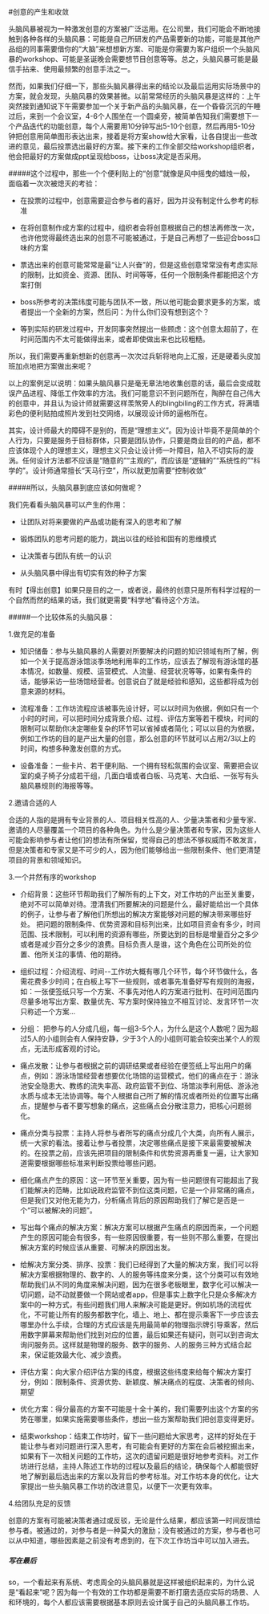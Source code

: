 #创意的产生和收敛

头脑风暴被视为一种激发创意的方案被广泛运用。在公司里，我们可能会不断地接触到各种各样的头脑风暴：可能是自己所研发的产品需要新的功能，可能是其他产品组的同事需要借你的“大脑”来想想新方案、可能是你需要为客户组织一个头脑风暴的workshop、可能是圣诞晚会需要想节目创意等等。总之，头脑风暴可能是最信手拈来、使用最频繁的创意手法之一。

然而，如果我们仔细一下，那些头脑风暴得出来的结论以及最后运用实际场景中的方案，就会发现，头脑风暴的效果甚微。以前常常经历的头脑风暴是这样的：上午突然接到通知说下午需要参加一个关于新产品的头脑风暴，在一个昏昏沉沉的午睡过后，来到一个会议室，4-6个人围坐在一个圆桌旁，被简单告知我们需要想下一个产品迭代的功能创意，每个人需要用10分钟写出5-10个创意，然后再用5-10分钟把创意用简单图形表达出来，接着是将方案show给大家看，让各自提出一些改进的意见，最后投票选出最好的方案。接下来的工作全部交给workshop组织者，他会把最好的方案做成ppt呈现给boss，让boss决定是否采用。

#####这个过程中，那些一个个便利贴上的“创意”就像是风中摇曳的蜡烛一般，面临着一次次被熄灭的考验：

* 在投票的过程中，创意需要迎合参与者的喜好，因为并没有制定什么参考的标准

* 在将创意制作成方案的过程中，组织者会将创意根据自己的想法再修改一次，也许他觉得最终选出来的创意不可能被通过，于是自己再想了一些迎合boss口味的方案

* 票选出来的创意可能常常是最“让人兴奋”的，但是这些创意常常没有考虑实际的限制，比如资金、资源、团队、时间等等，任何一个限制条件都能把这个方案打倒

* boss所参考的决策纬度可能与团队不一致，所以他可能会要求更多的方案，或者提出一个全新的方案，然后问：为什么你们没有想到这个？

* 等到实际的研发过程中，开发同事突然提出一些顾虑：这个创意太超前了，在时间范围内不太可能做得出来，或者即使做出来也比较粗糙。

所以，我们需要再重新想新的创意再一次次过兵斩将地向上汇报，还是硬着头皮加班加点地把方案做出来呢？



以上的案例足以说明：如果头脑风暴只是毫无章法地收集创意的话，最后会变成耽误产品进程、降低工作效率的方法。我们可能意识不到问题所在，陶醉在自己伟大的创意中，并且认为设计师就需要这样羡煞旁人的blingbiling的工作方式，将满墙彩色的便利贴拍成照片发到社交网络，以展现设计师的逼格所在。



其实，设计师最大的障碍不是别的，而是“理想主义”。因为设计毕竟不是简单的个人行为，只要是服务于目标群体，只要是团队协作，只要是商业目的的产品，都不应该体现个人的理想主义，理想主义只会让设计师一叶障目，陷入不切实际的漩涡。任何设计方法都不应该是“随意的”“主观的”，而应该是“逻辑的”“系统性的”“科学的”。设计师通常擅长“天马行空”，所以就更加需要“控制收敛”



#####所以，头脑风暴到底应该如何做呢？



我们先看看头脑风暴可以产生的作用：

* 让团队对将来要做的产品或功能有深入的思考和了解

* 锻炼团队的思考问题的能力，跳出以往的经验和固有的思维模式

* 让决策者与团队有统一的认识

* 从头脑风暴中得出有切实有效的种子方案



有时【得出创意】如果只是目的之一，或者说，最终的创意只是所有科学过程的一个自然而然的结果的话，我们就更需要“科学地”看待这个方法。



#####一个比较体系的头脑风暴：



1.做充足的准备

* 知识储备：参与头脑风暴的人需要对所要解决的问题的知识领域有所了解，例如一个关于提高游泳馆淡季场地利用率的工作坊，应该去了解现有游泳馆的基本情况，如数量、规模、运营模式、人流量、经营状况等等，如果有条件的话，能够采访一些场馆经营者。创意说白了就是经验和感知，这些都将成为创意来源的材料。

* 流程准备：工作坊流程应该被事先设计好，可以以时间为依据，例如只有一个小时的时间，可以把时间分成背景介绍、过程、评估方案等若干模块，时间的限制可以帮助你决定哪些复杂的环节可以省掉或者简化；可以以目的为依据，例如工作坊的目的是产出大量的创意，那么创意的环节就可以占用2/3以上的时间，构想多种激发创意的方式。

* 设备准备：一些卡片、若干便利贴、一个拥有轻松氛围的会议室、需要把会议室的桌子椅子分成若干组，几面白墙或者白板、马克笔、大白纸、一张写有头脑风暴规则的海报等等。


2.邀请合适的人

合适的人指的是拥有专业背景的人、项目相关性高的人、少量决策者和少量专家、邀请的人尽量覆盖一个项目的各种角色。为什么是少量决策者和专家，因为这些人可能会影响参与者让他们的想法有所保留，觉得自己的想法不够权威而不敢发言，但是决策者和专家又是不可少的人，因为他们能够给出一些限制条件、他们更清楚项目的背景和领域知识。


3.一个井然有序的workshop

* 介绍背景：这些环节帮助我们了解所有的上下文，对工作坊的产出至关重要，绝对不可以简单对待。澄清我们所要解决的问题是什么，最好能给出一个具体的例子，让参与者了解他们所想出的解决方案能够对问题的解决带来哪些好处。
把问题的限制条件、优势资源和目标列出来，比如项目资金有多少，时间范围、技术限制，可以利用的资源有哪些，所要达到的目标是增量百分之多少或者是减少百分之多少的浪费。目标负责人是谁，这个角色在公司所处的位置、他所关注的事情、他的期待。

* 组织过程：介绍流程、时间--工作坊大概有哪几个环节，每个环节做什么，各需花费多少时间；在白板上写下一些规则，或者事先准备好写有规则的海报，如：一张便签纸只写一个方案、不事先对他人的方案进行批判、在时间范围内尽量多地写出方案、数量优先、写方案时保持独立不相互讨论、发言环节一次只称述一个方案...

* 分组：
把参与的人分成几组，每一组3-5个人，为什么是这个人数呢？因为超过5人的小组则会有人保持安静，少于3个人的小组则可能会较突出某个人的观点，无法形成客观的讨论。

* 痛点发散：让参与者根据之前的调研结果或者经验在便签纸上写出用户的痛点，例如：游泳场馆经营者想要优化场馆的运营模式，他们的痛点在于：游泳池安全隐患大、教练的流失率高、政府监管不到位、场馆淡季利用低、游泳池水质与成本无法协调等。每个人根据自己所了解的情况或者所处的位置写出痛点，提醒参与者不要写想象的痛点，这些痛点会分散注意力，把核心问题弱化。

* 痛点分类与投票：主持人将参与者所写的痛点分成几个大类，向所有人展示，统一大家的看法。接着让参与者投票，决定哪些痛点是接下来最需要被解决的。在投票之前，应该先把项目的限制条件和优势资源再重复一遍，让大家知道需要根据哪些标准来判断投票给哪些问题。

* 细化痛点产生的原因：这一环节至关重要，因为有一些问题很有可能超出了我们能解决的范畴，比如说政府监管不到位这类问题，它是一个非常痛的痛点，但是我们又对他无能为力，分析痛点背后的原因帮助我们了解它是否是一个“可以被解决的问题”。

* 写出每个痛点的解决方案：解决方案可以根据产生痛点的原因而来，一个问题产生的原因可能会有很多，有一些原因很重要，有一些则不那么重要，在提出解决方案的时候应该从重要、可解决的原因出发。

* 给解决方案分类、排序、投票：我们已经得到了大量的解决方案，我们可以将解决方案根据物理的、数字的、人的服务等纬度来分类，这个分类可以有效地帮助我们从不同的角度来解决问题，因为在很多老板眼里，数字化可以解决一切问题，动不动就要做一个网站或者app，但是事实上数字化只是众多解决方案中的一种方式，有些问题我们用人来解决可能是更好。例如机场的流程优化，不可能让所有的服务都数字化，墙上、地上、都在提示乘客下一步应该去哪里办什么手续，合理的方式应该是先用最简单的物理指示牌引导乘客，然后用数字屏幕来帮助他们找到对应的位置，最后如果还有疑问，则可以到咨询太询问服务员。这样就是物理的服务、数字的服务、人的服务三种方式结合起来，保证能效最大化、减少浪费。

* 评估方案：向大家介绍评估方案的纬度，根据这些纬度来给每个解决方案打分，例如：限制条件、资源优势、新颖度、解决痛点的程度、决策者的倾向、期望

* 优化方案：得分最高的方案不可能是十全十美的，我们需要列出这个方案的劣势在哪里，如果实施需要哪些条件，想出一些方案帮助我们把创意变得更好。

* 结束workshop：结束工作坊时，留下一些问题给大家思考，这样的好处在于能让参与者对问题进行深入思考，有可能会有更好的方案在会后被挖掘出来，如果有下一次相关问题的工作坊，这次的遗留问题是很好地参考资料。对工作坊进行总结，主持人陈述工作坊的过程以及最后的结论，确保每个人都能很好地了解到最后选出来的方案以及背后的参考标准。对工作坊本身的优化，让大家提出一些头脑风暴工作坊的改进意见，以便下一次更有效率。


4.给团队充足的反馈

创意的方案有可能被决策者通过或反驳，无论是什么结果，都应该第一时间反馈给参与者。被通过的，对参与者是一种莫大的激励；没有被通过的方案，参与者也可以从中知道，哪些因素是之前没有考虑到的，在下次工作坊当中可以加入进去。

##### 写在最后

so，一个看起来有系统、考虑周全的头脑风暴就是这样被组织起来的，为什么说是“看起来”呢？因为每一个有效的工作坊都是需要不断打磨去适应实际的场景、人和环境的，每个人都应该需要根据基本原则去设计属于自己的头脑风暴工作坊。










